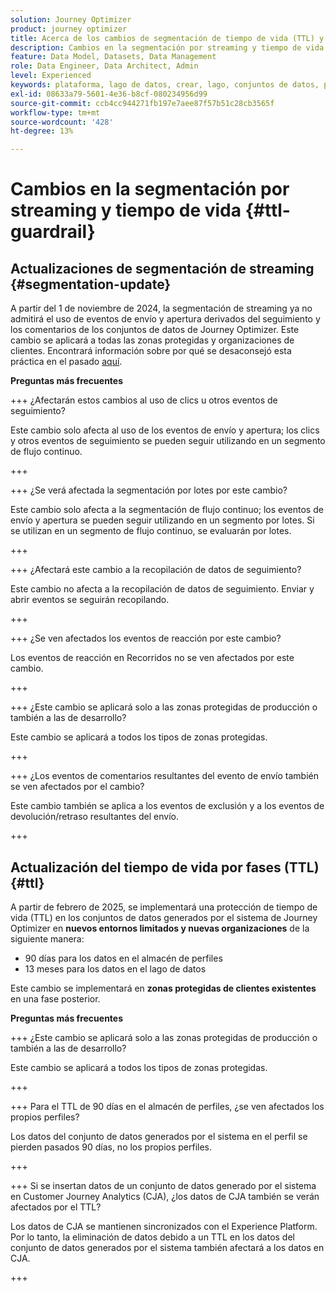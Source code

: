 ```yaml
---
solution: Journey Optimizer
product: journey optimizer
title: Acerca de los cambios de segmentación de tiempo de vida (TTL) y de flujo continuo
description: Cambios en la segmentación por streaming y tiempo de vida en Adobe Journey Optimizer
feature: Data Model, Datasets, Data Management
role: Data Engineer, Data Architect, Admin
level: Experienced
keywords: plataforma, lago de datos, crear, lago, conjuntos de datos, perfil
exl-id: 08633a79-5601-4e36-b8cf-080234956d99
source-git-commit: ccb4cc944271fb197e7aee87f57b51c28cb3565f
workflow-type: tm+mt
source-wordcount: '428'
ht-degree: 13%

---
```


# Cambios en la segmentación por streaming y tiempo de vida {#ttl-guardrail}

## Actualizaciones de segmentación de streaming {#segmentation-update}

A partir del 1 de noviembre de 2024, la segmentación de streaming ya no admitirá el uso de eventos de envío y apertura derivados del seguimiento y los comentarios de los conjuntos de datos de Journey Optimizer. Este cambio se aplicará a todas las zonas protegidas y organizaciones de clientes. Encontrará información sobre por qué se desaconsejó esta práctica en el pasado [aquí](../audience/about-audiences.md#streaming-segmentation-events-guardrails).

**Preguntas más frecuentes**

+++ ¿Afectarán estos cambios al uso de clics u otros eventos de seguimiento?

Este cambio solo afecta al uso de los eventos de envío y apertura; los clics y otros eventos de seguimiento se pueden seguir utilizando en un segmento de flujo continuo.

+++

+++ ¿Se verá afectada la segmentación por lotes por este cambio?

Este cambio solo afecta a la segmentación de flujo continuo; los eventos de envío y apertura se pueden seguir utilizando en un segmento por lotes. Si se utilizan en un segmento de flujo continuo, se evaluarán por lotes.

+++

+++ ¿Afectará este cambio a la recopilación de datos de seguimiento?

Este cambio no afecta a la recopilación de datos de seguimiento. Enviar y abrir eventos se seguirán recopilando.

+++

+++ ¿Se ven afectados los eventos de reacción por este cambio?

Los eventos de reacción en Recorridos no se ven afectados por este cambio.

+++

+++ ¿Este cambio se aplicará solo a las zonas protegidas de producción o también a las de desarrollo?

Este cambio se aplicará a todos los tipos de zonas protegidas.

+++

+++ ¿Los eventos de comentarios resultantes del evento de envío también se ven afectados por el cambio?

Este cambio también se aplica a los eventos de exclusión y a los eventos de devolución/retraso resultantes del envío.

+++

## Actualización del tiempo de vida por fases (TTL) {#ttl}

A partir de febrero de 2025, se implementará una protección de tiempo de vida (TTL) en los conjuntos de datos generados por el sistema de Journey Optimizer en **nuevos entornos limitados y nuevas organizaciones** de la siguiente manera:

* 90 días para los datos en el almacén de perfiles
* 13 meses para los datos en el lago de datos

Este cambio se implementará en **zonas protegidas de clientes existentes** en una fase posterior.

**Preguntas más frecuentes**

+++ ¿Este cambio se aplicará solo a las zonas protegidas de producción o también a las de desarrollo?

Este cambio se aplicará a todos los tipos de zonas protegidas.

+++

+++ Para el TTL de 90 días en el almacén de perfiles, ¿se ven afectados los propios perfiles?

Los datos del conjunto de datos generados por el sistema en el perfil se pierden pasados 90 días, no los propios perfiles.

+++

+++ Si se insertan datos de un conjunto de datos generado por el sistema en Customer Journey Analytics (CJA), ¿los datos de CJA también se verán afectados por el TTL?

Los datos de CJA se mantienen sincronizados con el Experience Platform. Por lo tanto, la eliminación de datos debido a un TTL en los datos del conjunto de datos generados por el sistema también afectará a los datos en CJA.

+++
